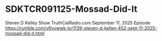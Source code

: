 # SDKTCR091125-Mossad-Did-It
Steven D Kelley Show TruthCatRadio.com September 11, 2025 Episode
https://rumble.com/v6yvwwk-tcr1139-steven-d-kelley-452-sept-11-2025-mossad-did-it.html
